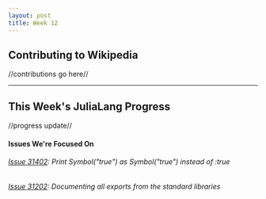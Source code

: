 ```yaml
---
layout: post
title: Week 12
---
```


## Contributing to Wikipedia
//contributions go here//

----
## This Week's JuliaLang Progress
//progress update//

#### Issues We're Focused On
###### [Issue 31402](https://github.com/JuliaLang/julia/issues/31402): Print Symbol("true") as Symbol("true") instead of :true
###### [Issue 31202](https://github.com/JuliaLang/julia/issues/31202): Documenting all exports from the standard libraries
